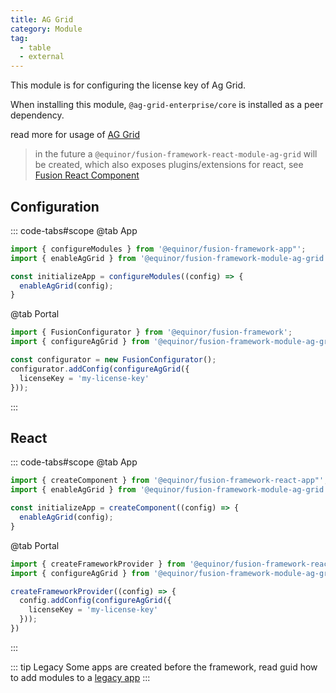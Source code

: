 ```yaml
---
title: AG Grid
category: Module
tag: 
  - table
  - external
---
```


<ModuleBadge module="module-ag-grid" />

This module is for configuring the license key of Ag Grid.

When installing this module, `@ag-grid-enterprise/core` is installed as a peer dependency.

read more for usage of [AG Grid](https://www.ag-grid.com/)

> in the future a `@equinor/fusion-framework-react-module-ag-grid` will be created, which also exposes 
> plugins/extensions for react, see [Fusion React Component](https://github.com/equinor/fusion-react-components)

## Configuration
::: code-tabs#scope
@tab App
```ts
import { configureModules } from '@equinor/fusion-framework-app"';
import { enableAgGrid } from '@equinor/fusion-framework-module-ag-grid';

const initializeApp = configureModules((config) => {
  enableAgGrid(config);
} 
```

@tab Portal
```ts
import { FusionConfigurator } from '@equinor/fusion-framework';
import { configureAgGrid } from '@equinor/fusion-framework-module-ag-grid';

const configurator = new FusionConfigurator();
configurator.addConfig(configureAgGrid({
  licenseKey = 'my-license-key'
}));
```
:::

## React

::: code-tabs#scope
@tab App
```ts
import { createComponent } from '@equinor/fusion-framework-react-app"';
import { enableAgGrid } from '@equinor/fusion-framework-module-ag-grid';

const initializeApp = createComponent((config) => {
  enableAgGrid(config);
} 
```
@tab Portal
```ts
import { createFrameworkProvider } from '@equinor/fusion-framework-react';
import { configureAgGrid } from '@equinor/fusion-framework-module-ag-grid';

createFrameworkProvider((config) => {
  config.addConfig(configureAgGrid({
    licenseKey = 'my-license-key'
  }));
})
```
:::

::: tip Legacy
Some apps are created before the framework, read guid how to add modules to a [legacy app](/guide/app/legacy.md)
:::